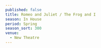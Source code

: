 ```yaml
---
published: false
title: Romeo and Juliet / The Frog and I
season: In House
period: Spring
season_sort: 300
venue:
  - New Theatre
---
```



